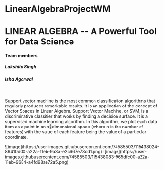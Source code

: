 # LinearAlgebraProjectWM
<h1>LINEAR ALGEBRA -- A Powerful Tool for Data Science</h1>
<bt>
  <h4>Team members</h4>
<h5>Lakshita Singh</h5>
<h5>Isha Agarwal</h5>
<br>
<p>
Support vector machine is the most common classification algorithms that regularly produces remarkable results. It is an application of the concept of Vector Spaces in Linear Algebra. Support Vector Machine, or SVM, is a discriminative classifier that works by finding a decision surface. It is a supervised machine learning algorithm. In 
this algorithm, we plot each data item as a point in an ndimensional space (where n is the number of features) with the value of each feature being the value of a particular coordinate.
</p>
![image](https://user-images.githubusercontent.com/74585503/115438024-89410d00-a22a-11eb-9a3a-e2c667e73cd1.png)
![image](https://user-images.githubusercontent.com/74585503/115438083-965dfc00-a22a-11eb-9684-a4fd98ae72a5.png)



